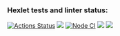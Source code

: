 ### Hexlet tests and linter status:
[![Actions Status](https://github.com/Soyer1310/frontend-project-lvl1/workflows/hexlet-check/badge.svg)](https://github.com/Soyer1310/frontend-project-lvl1/actions)
<a href="https://codeclimate.com/github/codeclimate/codeclimate/maintainability"><img src="https://api.codeclimate.com/v1/badges/a99a88d28ad37a79dbf6/maintainability" /></a>
[![Node CI](https://github.com/Soyer1310/frontend-project-lvl1/actions/workflows/nodejs.yml/badge.svg)](https://github.com/Soyer1310/frontend-project-lvl1/actions/workflows/nodejs.yml)
<a href="https://asciinema.org/a/22dm0Jt3f8lUB8eA091FgCihM" target="_blank"><img src="https://asciinema.org/a/22dm0Jt3f8lUB8eA091FgCihM.svg" /></a>
<a href="https://asciinema.org/a/Nn3xX2hUYMGr7wHgEOysBOP3T" target="_blank"><img src="https://asciinema.org/a/Nn3xX2hUYMGr7wHgEOysBOP3T.svg" /></a>